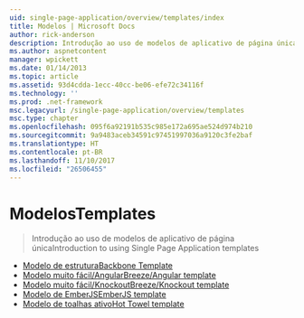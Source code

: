 ```yaml
---
uid: single-page-application/overview/templates/index
title: Modelos | Microsoft Docs
author: rick-anderson
description: Introdução ao uso de modelos de aplicativo de página única
ms.author: aspnetcontent
manager: wpickett
ms.date: 01/14/2013
ms.topic: article
ms.assetid: 93d4cdda-1ecc-40cc-be06-efe72c34116f
ms.technology: ''
ms.prod: .net-framework
msc.legacyurl: /single-page-application/overview/templates
msc.type: chapter
ms.openlocfilehash: 095f6a92191b535c985e172a695ae524d974b210
ms.sourcegitcommit: 9a9483aceb34591c97451997036a9120c3fe2baf
ms.translationtype: HT
ms.contentlocale: pt-BR
ms.lasthandoff: 11/10/2017
ms.locfileid: "26506455"
---
```

<a name="templates"></a><span data-ttu-id="21236-103">Modelos</span><span class="sxs-lookup"><span data-stu-id="21236-103">Templates</span></span>
====================
> <span data-ttu-id="21236-104">Introdução ao uso de modelos de aplicativo de página única</span><span class="sxs-lookup"><span data-stu-id="21236-104">Introduction to using Single Page Application templates</span></span>


- [<span data-ttu-id="21236-105">Modelo de estrutura</span><span class="sxs-lookup"><span data-stu-id="21236-105">Backbone Template</span></span>](backbonejs-template.md)
- [<span data-ttu-id="21236-106">Modelo muito fácil/Angular</span><span class="sxs-lookup"><span data-stu-id="21236-106">Breeze/Angular template</span></span>](breezeangular-template.md)
- [<span data-ttu-id="21236-107">Modelo muito fácil/Knockout</span><span class="sxs-lookup"><span data-stu-id="21236-107">Breeze/Knockout template</span></span>](breezeknockout-template.md)
- [<span data-ttu-id="21236-108">Modelo de EmberJS</span><span class="sxs-lookup"><span data-stu-id="21236-108">EmberJS template</span></span>](emberjs-template.md)
- [<span data-ttu-id="21236-109">Modelo de toalhas ativo</span><span class="sxs-lookup"><span data-stu-id="21236-109">Hot Towel template</span></span>](hottowel-template.md)
